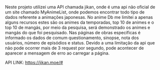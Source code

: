 Neste projeto utilizei uma API chamada jikan, onde é uma api não oficial de um site chamado MyAnimeList, onde podemos encontrar todo tipo de dados referente a animações japonesas.
No anime Db me limitei a apenas alguns recursos estes são os animes da temporadas, top 10 de animes e o top 10 de mangás, por meio da pesquisa, será demonstrado os animes e mangás do que foi pesquisado.
Nas páginas de obras específicas é informado os dados de comum questionamento, sinopse, nota dos usuários, número de episódios e status.
Devido a uma limitação da api que não pode ocorrer mais de 3 request por segundo, pode acontecer de aparecer a mensagem de erro ao carregar a página.

API LINK: https://jikan.moe/#
